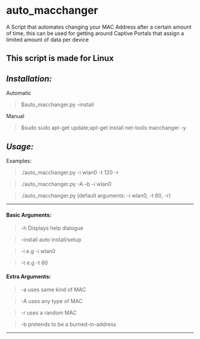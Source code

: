 # auto_macchanger
A Script that automates changing your MAC Address after a certain amount of time, this can be used for getting around Captive Portals that assign a limited amount of data per device

## This script is made for Linux

## _Installation:_

Automatic
> $auto_macchanger.py -install

Manual
> $sudo sudo apt-get update;apt-get install net-tools macchanger -y

## _Usage:_
Examples:
> ./auto_macchanger.py -i wlan0 -t 120 -r

> ./auto_macchanger.py -A -b -i wlan0 

> ./auto_macchanger.py (default arguments: -i wlan0, -t 60, -r)
-------------------------
#### Basic Arguments:

>-h Displays help dialogue

>-install auto install/setup

>-i <interface>       e.g -i wlan0

>-t <amount of time>  e.g -t 60

#### Extra Arguments:

>-a uses same kind of MAC         

>-A uses any type of MAC   

>-r uses a random MAC          

>-b pretends to be a burned-in-address

-------------------------

